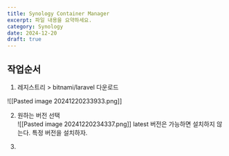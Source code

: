 ```yaml
---
title: Synology Container Manager
excerpt: 파일 내용을 요약하세요.
category: Synology
date: 2024-12-20
draft: true
---
```

## 작업순서

1. 레지스트리 > bitnami/laravel 다운로드

![[Pasted image 20241220233933.png]]

2. 원하는 버전 선택   
   ![[Pasted image 20241220234337.png]]
latest 버전은 가능하면 설치하지 않는다. 특정 버전을 설치하자.

3. 